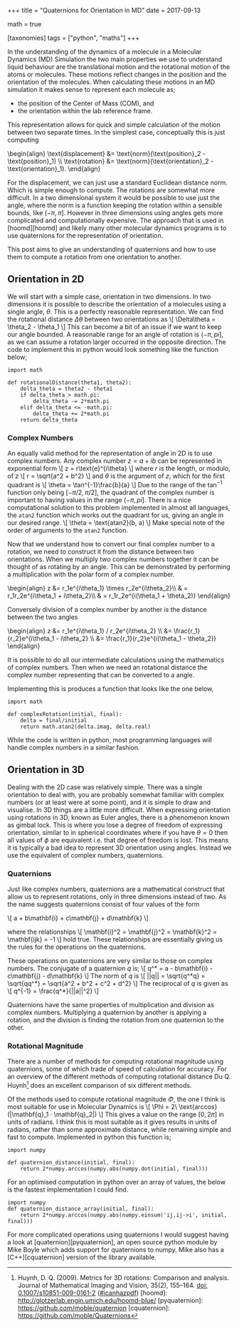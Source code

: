 +++
title = "Quaternions for Orientation in MD"
date = 2017-09-13

math = true

[taxonomies]
tags = ["python", "maths"]
+++

In the understanding of the dynamics of a molecule in a Molecular Dynamics (MD) Simulation
the two main properties we use to understand liquid behaviour are 
the translational motion and the rotational motion of the atoms or molecules.
These motions reflect changes in the position and the orientation of the molecules.
When calculating these motions in an MD simulation
it makes sense to represent each molecule as;

- the position of the Center of Mass (COM), and
- the orientation within the lab reference frame.

This representation allows for quick and simple calculation of 
the motion between two separate times.
In the simplest case, conceptually this is just computing

<p>
\begin{align}
\text{displacement} &= \text{norm}(\text{position}_2 - \text{position}_1) \\
\text{rotation} &= \text{norm}(\text{orientation}_2 - \text{orientation}_1).
\end{align}
</p>

For the displacement,
we can just use a standard Euclidean distance norm.
Which is simple enough to compute.
The rotations are somewhat more difficult.
In a two dimensional system it would be possible to use just the angle,
where the norm is a function keeping the rotation within a sensible bounds, like $(-\pi, \pi]$.
However in three dimensions using angles gets more complicated
and computationally expensive.
The approach that is used in [hoomd][hoomd] 
and likely many other molecular dynamics programs is 
to use quaternions for the representation of orientation.

This post aims to give an understanding of quaternions
and how to use them to compute a rotation
from one orientation to another.

## Orientation in 2D

We will start with a simple case,
orientation in two dimensions.
In two dimensions it is possible to describe the orientation of a molecules
using a single angle, $\theta$.
This is a perfectly reasonable representation.
We can find the rotational distance $\Delta\theta$ between two orientations as
\\[
\Delta\theta = \theta_2 - \theta_1
\\]
This can become a bit of an issue if we want to keep our angle bounded.
A reasonable range for an angle of rotation is $(-\pi,pi]$,
as we can assume a rotation larger occurred in the opposite direction.
The code to implement this in python would look something like the function below;

    import math

    def rotationalDistance(theta1, theta2):
        delta_theta = theta2 - theta1
        if delta_theta > math.pi:
            delta_theta -= 2*math.pi
        elif delta_theta <= -math.pi:
            delta_theta += 2*math.pi
        return delta_theta

### Complex Numbers

An equally valid method for the representation of angle in 2D is to use complex numbers.
Any complex number $z = a+ib$ can be represented in exponential form
\\[
z = r\text{e}^{i\theta}
\\]
where $r$ is the length, or modulo, of $z$
\\[
r = \sqrt{a^2 + b^2}
\\]
and $\theta$ is the argument of $z$,
which for the first quadrant is
\\[
\theta = \tan^{-1}\frac{b}{a}
\\]
Due to the range of the $\tan^{-1}$ function only being $[-\pi/2, \pi/2]$,
the quadrant of the complex number is important to having values in the range $(-\pi,pi]$.
There is a nice computational solution to this problem implemented in almost all languages,
the `atan2` function which works out the quadrant for us,
giving an angle in our desired range.
\\[
\theta = \text{atan2}(b, a)
\\]
Make special note of the order of arguments to the `atan2` function.

Now that we understand how to convert our final complex number to a rotation,
we need to construct it from the distance between two orientations.
When we multiply two complex numbers together it can be thought of as rotating by an angle.
This can be demonstrated by performing a multiplication with 
the polar form of a complex number.

<p>
\begin{align}
z &= r_1e^{i\theta_1} \times r_2e^{i\theta_2}\\
&  = r_1r_2e^{i\theta_1 + i\theta_2}\\
&  = r_1r_2e^{i(\theta_1 + \theta_2)}
\end{align}
</p>

Conversely division of a complex number by another is the distance between the two angles

<p>
\begin{align}
z &= r_1e^{i\theta_1} / r_2e^{i\theta_2} \\
  &= \frac{r_1}{r_2}e^{i\theta_1 - i\theta_2} \\
  &= \frac{r_1}{r_2}e^{i(\theta_1 - \theta_2)}
\end{align}
</p>

It is possible to do all our intermediate calculations using 
the mathematics of complex numbers.
Then when we need an rotational distance
the complex number representing that can be converted to a angle.

Implementing this is produces a function that looks like the one below,

    import math

    def complexRotation(initial, final):
        delta = final/initial
        return math.atan2(delta.imag, delta.real)

While the code is written in python,
most programming languages will handle complex numbers in a similar fashion.

## Orientation in 3D

Dealing with the 2D case was relatively simple.
There was a single orientation to deal with,
you are probably somewhat familiar with complex numbers
(or at least were at some point),
and it is simple to draw and visualise.
In 3D things are a little more difficult.
When expressing orientation using rotations in 3D,
known as Euler angles,
there is a phenomenon known as gimbal lock.
This is where you lose a degree of freedom of expressing orientation,
similar to in spherical coordinates where if you have $\theta = 0$
then all values of $\phi$ are equivalent i.e. that degree of freedom is lost.
This means it is typically a bad idea to represent 3D orientation using angles.
Instead we use the equivalent of complex numbers, quaternions.

### Quaternions

Just like complex numbers,
quaternions are a mathematical construct that allow us to represent rotations,
only in three dimensions instead of two.
As the name suggests quaternions consist of four values of the form

\\[
a + b\mathbf{i} + c\mathbf{j} + d\mathbf{k}
\\]

where the relationships
\\[
\mathbf{i}^2 = \mathbf{j}^2 = \mathbf{k}^2 = \mathbf{ijk} = -1
\\]
hold true.
These relationships are essentially giving us the rules for
the operations on the quaternions.

These operations on quaternions are very similar to those on complex numbers.
The conjugate of a quaternion $q$ is;
\\[
q^\* = a - b\mathbf{i} - c\mathbf{j} - d\mathbf{k}
\\]
The norm of $q$ is
\\[
||q|| = \sqrt{q^\*q} = \sqrt{qq^\*} = \sqrt{a^2 + b^2 + c^2 + d^2}
\\]
The reciprocal of $q$ is given as
\\[
q^{-1} = \frac{q^\*}{||a||^2}
\\]

Quaternions have the same properties of multiplication and division as complex numbers.
Multiplying a quaternion by another is applying a rotation,
and the division is finding the rotation from one quaternion to the other.

### Rotational Magnitude

There are a number of methods for computing rotational magnitude using quaternions,
some of which trade of speed of calculation for accuracy.
For an overview of the different methods of computing rotational distance Du Q. Huynh[^1]
does an excellent comparison of six different methods.

Of the methods used to compute rotational magnitude $\Phi$,
the one I think is most suitable for use in Molecular Dynamics is
\\[
\Phi = 2\ \text{arccos}(|\mathbf{q}_1 · \mathbf{q}_2|)
\\]
This gives a value on the range $[0, 2\pi]$ in units of radians.
I think this is most suitable as it gives results in units of radians,
rather than some approximate distance,
while remaining simple and fast to compute.
Implemented in python this function is;

    import numpy

    def quaternion_distance(initial, final):
        return 2*numpy.arccos(numpy.abs(numpy.dot(initial, final)))

For an optimised computation in python over an array of values,
the below is the fastest implementation I could find.

    import numpy
    def quaternion_distance_array(initial, final):
        return 2*numpy.arccos(numpy.abs(numpy.einsum('ij,ij->i', initial, final)))

For more complicated operations using quaternions I would suggest having a look at [quaternion][pyquaternion],
an open source python module by Mike Boyle which adds support for quaternions to numpy.
Mike also has a [C++][cquaternion] version of the library available.


[^1]: Huynh, D. Q. (2009). Metrics for 3D rotations: Comparison and analysis. Journal of Mathematical Imaging and Vision, 35(2), 155–164. [doi: 0.1007/s10851-009-0161-2](https://doi.org/10.1007/s10851-009-0161-2) ([#icanhazpdf](http://ai2-s2-pdfs.s3.amazonaws.com/5617/8de1001efe54792ad93f6980de5d5e91906b.pdf))
[hoomd]: http://glotzerlab.engin.umich.edu/hoomd-blue/
[pyquaternion]: https://github.com/moble/quaternion
[cquaternion]: https://github.com/moble/Quaternions




